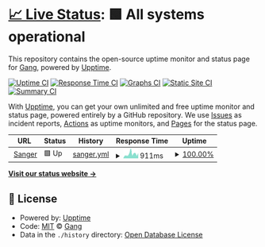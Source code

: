 # [📈 Live Status](https://astrocloud.github.io/statuspage): <!--live status--> **🟩 All systems operational**

This repository contains the open-source uptime monitor and status page for [Gang](https://astrocloud.github.io/statuspage), powered by [Upptime](https://github.com/upptime/upptime).

[![Uptime CI](https://github.com/astrocloud/statuspage/workflows/Uptime%20CI/badge.svg)](https://github.com/astrocloud/statuspage/actions?query=workflow%3A%22Uptime+CI%22)
[![Response Time CI](https://github.com/astrocloud/statuspage/workflows/Response%20Time%20CI/badge.svg)](https://github.com/astrocloud/statuspage/actions?query=workflow%3A%22Response+Time+CI%22)
[![Graphs CI](https://github.com/astrocloud/statuspage/workflows/Graphs%20CI/badge.svg)](https://github.com/astrocloud/statuspage/actions?query=workflow%3A%22Graphs+CI%22)
[![Static Site CI](https://github.com/astrocloud/statuspage/workflows/Static%20Site%20CI/badge.svg)](https://github.com/astrocloud/statuspage/actions?query=workflow%3A%22Static+Site+CI%22)
[![Summary CI](https://github.com/astrocloud/statuspage/workflows/Summary%20CI/badge.svg)](https://github.com/astrocloud/statuspage/actions?query=workflow%3A%22Summary+CI%22)

With [Upptime](https://upptime.js.org), you can get your own unlimited and free uptime monitor and status page, powered entirely by a GitHub repository. We use [Issues](https://github.com/astrocloud/statuspage/issues) as incident reports, [Actions](https://github.com/astrocloud/statuspage/actions) as uptime monitors, and [Pages](https://astrocloud.github.io/statuspage) for the status page.

<!--start: status pages-->
<!-- This summary is generated by Upptime (https://github.com/upptime/upptime) -->
<!-- Do not edit this manually, your changes will be overwritten -->
<!-- prettier-ignore -->
| URL | Status | History | Response Time | Uptime |
| --- | ------ | ------- | ------------- | ------ |
| <img alt="" src="https://favicons.githubusercontent.com/www.sanger.ac.uk" height="13"> [Sanger](https://www.sanger.ac.uk) | 🟩 Up | [sanger.yml](https://github.com/lburling/statuspage/commits/HEAD/history/sanger.yml) | <details><summary><img alt="Response time graph" src="./graphs/sanger/response-time-week.png" height="20"> 911ms</summary><br><a href="https://astrocloud.github.io/statuspage/history/sanger"><img alt="Response time 911" src="https://img.shields.io/endpoint?url=https%3A%2F%2Fraw.githubusercontent.com%2Flburling%2Fstatuspage%2FHEAD%2Fapi%2Fsanger%2Fresponse-time.json"></a><br><a href="https://astrocloud.github.io/statuspage/history/sanger"><img alt="24-hour response time 911" src="https://img.shields.io/endpoint?url=https%3A%2F%2Fraw.githubusercontent.com%2Flburling%2Fstatuspage%2FHEAD%2Fapi%2Fsanger%2Fresponse-time-day.json"></a><br><a href="https://astrocloud.github.io/statuspage/history/sanger"><img alt="7-day response time 911" src="https://img.shields.io/endpoint?url=https%3A%2F%2Fraw.githubusercontent.com%2Flburling%2Fstatuspage%2FHEAD%2Fapi%2Fsanger%2Fresponse-time-week.json"></a><br><a href="https://astrocloud.github.io/statuspage/history/sanger"><img alt="30-day response time 911" src="https://img.shields.io/endpoint?url=https%3A%2F%2Fraw.githubusercontent.com%2Flburling%2Fstatuspage%2FHEAD%2Fapi%2Fsanger%2Fresponse-time-month.json"></a><br><a href="https://astrocloud.github.io/statuspage/history/sanger"><img alt="1-year response time 911" src="https://img.shields.io/endpoint?url=https%3A%2F%2Fraw.githubusercontent.com%2Flburling%2Fstatuspage%2FHEAD%2Fapi%2Fsanger%2Fresponse-time-year.json"></a></details> | <details><summary><a href="https://astrocloud.github.io/statuspage/history/sanger">100.00%</a></summary><a href="https://astrocloud.github.io/statuspage/history/sanger"><img alt="All-time uptime 100.00%" src="https://img.shields.io/endpoint?url=https%3A%2F%2Fraw.githubusercontent.com%2Flburling%2Fstatuspage%2FHEAD%2Fapi%2Fsanger%2Fuptime.json"></a><br><a href="https://astrocloud.github.io/statuspage/history/sanger"><img alt="24-hour uptime 100.00%" src="https://img.shields.io/endpoint?url=https%3A%2F%2Fraw.githubusercontent.com%2Flburling%2Fstatuspage%2FHEAD%2Fapi%2Fsanger%2Fuptime-day.json"></a><br><a href="https://astrocloud.github.io/statuspage/history/sanger"><img alt="7-day uptime 100.00%" src="https://img.shields.io/endpoint?url=https%3A%2F%2Fraw.githubusercontent.com%2Flburling%2Fstatuspage%2FHEAD%2Fapi%2Fsanger%2Fuptime-week.json"></a><br><a href="https://astrocloud.github.io/statuspage/history/sanger"><img alt="30-day uptime 100.00%" src="https://img.shields.io/endpoint?url=https%3A%2F%2Fraw.githubusercontent.com%2Flburling%2Fstatuspage%2FHEAD%2Fapi%2Fsanger%2Fuptime-month.json"></a><br><a href="https://astrocloud.github.io/statuspage/history/sanger"><img alt="1-year uptime 100.00%" src="https://img.shields.io/endpoint?url=https%3A%2F%2Fraw.githubusercontent.com%2Flburling%2Fstatuspage%2FHEAD%2Fapi%2Fsanger%2Fuptime-year.json"></a></details>

<!--end: status pages-->

[**Visit our status website →**](https://astrocloud.github.io/statuspage)

## 📄 License

- Powered by: [Upptime](https://github.com/upptime/upptime)
- Code: [MIT](./LICENSE) © [Gang](https://astrocloud.github.io/statuspage)
- Data in the `./history` directory: [Open Database License](https://opendatacommons.org/licenses/odbl/1-0/)
